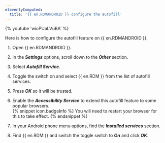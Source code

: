```yaml
---
eleventyComputed:
  title: '{{ en.RDMANDROID }} configure the autofill'
---
```

{% youtube 'wioPUaLVuBA' %}

Here is how to configure the autofill feature on {{ en.RDMANDROID }}.

1. Open {{ en.RDMANDROID }}.
1. In the ***Settings*** options, scroll down to the ***Other*** section.
1. Select ***Autofill Service***.
1. Toggle the switch on and select {{ en.RDM }} from the list of autofill services.
1. Press ***OK*** so it will be trusted.
1. Enable the ***Accessibility Service*** to extend this autofill feature to some popular browsers.  
{% snippet icon.badgeInfo %}
You will need to restart your browser for this to take effect.
{% endsnippet %}

7. In your Android phone menu options, find the ***Installed services*** section.
1. Find {{ en.RDM }} and switch the toggle switch to ***On*** and click ***OK***.
